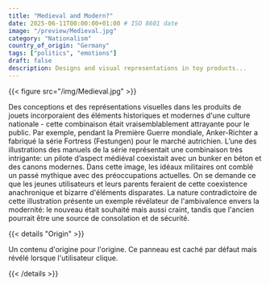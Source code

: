 ```yaml
---
title: "Medieval and Modern?"
date: 2025-06-11T00:00:00+01:00 # ISO 8601 date
image: "/preview/Medieval.jpg"
category: "Nationalism"
country_of_origin: "Germany"
tags: ["politics", "emotions"]
draft: false
description: Designs and visual representations in toy products...
---
```




{{< figure src="/img/Medieval.jpg" >}}

Des conceptions et des représentations visuelles dans les produits de jouets incorporaient des éléments historiques et modernes d'une culture nationale - cette combinaison était vraisemblablement attrayante pour le public. Par exemple, pendant la Première Guerre mondiale, Anker-Richter a fabriqué la série Fortress (Festungen) pour le marché autrichien. L’une des illustrations des manuels de la série représentait une combinaison très intrigante: un pilote d’aspect médiéval coexistait avec un bunker en béton et des canons modernes. Dans cette image, les idéaux militaires ont comblé un passé mythique avec des préoccupations actuelles. On se demande ce que les jeunes utilisateurs et leurs parents feraient de cette coexistence anachronique et bizarre d'éléments disparates. La nature contradictoire de cette illustration présente un exemple révélateur de l'ambivalence envers la modernité: le nouveau était souhaité mais aussi craint, tandis que l'ancien pourrait être une source de consolation et de sécurité.

{{< details "Origin" >}}

Un contenu d'origine pour l'origine. Ce panneau est caché par défaut mais révélé lorsque l'utilisateur clique.

{{< /details >}}

